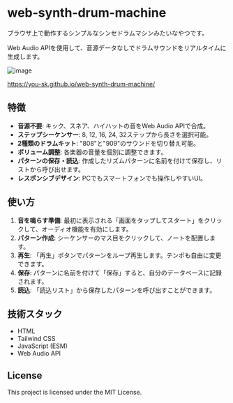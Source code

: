 # web-synth-drum-machine
ブラウザ上で動作するシンプルなシンセドラムマシンみたいなやつです。

Web Audio APIを使用して、音源データなしでドラムサウンドをリアルタイムに生成します。

![image](https://github.com/user-attachments/assets/87c52d74-2f31-47eb-9d47-480f7a644e05)

https://you-sk.github.io/web-synth-drum-machine/

## 特徴

* **音源不要**: キック、スネア、ハイハットの音をWeb Audio APIで合成。
* **ステップシーケンサー**: 8, 12, 16, 24, 32ステップから長さを選択可能。
* **2種類のドラムキット**: "808"と"909"のサウンドを切り替え可能。
* **ボリューム調整**: 各楽器の音量を個別に調整できます。
* **パターンの保存・読込**: 作成したリズムパターンに名前を付けて保存し、リストから呼び出せます。
* **レスポンシブデザイン**: PCでもスマートフォンでも操作しやすいUI。

## 使い方

1.  **音を鳴らす準備**: 最初に表示される「画面をタップしてスタート」をクリックして、オーディオ機能を有効にします。
2.  **パターン作成**: シーケンサーのマス目をクリックして、ノートを配置します。
3.  **再生**: 「再生」ボタンでパターンをループ再生します。テンポも自由に変更できます。
4.  **保存**: パターンに名前を付けて「保存」すると、自分のデータベースに記録されます。
5.  **読込**: 「読込リスト」から保存したパターンを呼び出すことができます。

## 技術スタック

* HTML
* Tailwind CSS
* JavaScript (ESM)
* Web Audio API

## License

This project is licensed under the MIT License.
